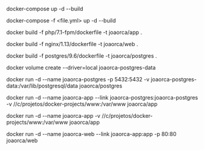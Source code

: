 
docker-compose up -d --build

docker-compose -f <file.yml> up -d --build

docker build -f php/7.1-fpm/dockerfile -t joaorca/app .

docker build -f nginx/1.13/dockerfile -t joaorca/web .

docker build -f postgres/9.6/dockerfile -t joaorca/postgres .

docker volume create --driver=local joaorca-postgres-data

docker run -d --name joaorca-postgres -p 5432:5432 -v joaorca-postgres-data:/var/lib/postgresql/data joaorca/postgres

docker run -d --name joaorca-app --link joaorca-postgres:joaorca-postgres -v //c/projetos/docker-projects/www:/var/www joaorca/app

docker run -d --name joaorca-app -v //c/projetos/docker-projects/www:/var/www joaorca/app

docker run -d --name joaorca-web --link joaorca-app:app -p 80:80 joaorca/web
